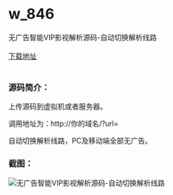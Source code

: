 # w_846
无广告智能VIP影视解析源码-自动切换解析线路
<br/></br>
[下载地址](https://www.uuid2.com/846.html "下载地址")
<br/></br>
<h3>源码简介：</h3>
<p>上传源码到虚拟机或者服务器。<p>
<p>调用地址为：http://你的域名/?url=<p>
<p>自动切换解析线路，PC及移动端全部无广告。<p>
<h3>截图：</h3>
<img src="https://www.uuid2.com/wp-content/uploads/img/202111/47b8165802.png" alt="无广告智能VIP影视解析源码-自动切换解析线路">
